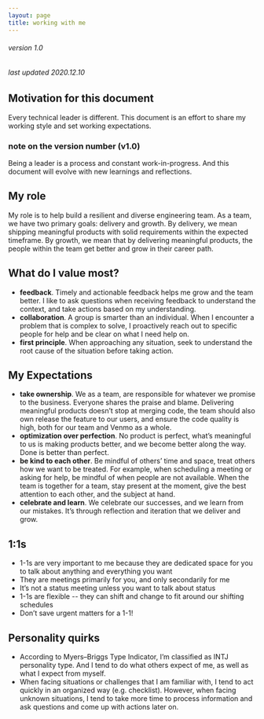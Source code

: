 ```yaml
---
layout: page
title: working with me
---
```


###### version 1.0
###### last updated 2020.12.10

## Motivation for this document
Every technical leader is different. This document is an effort to share my working style and set working expectations.

### note on the version number (v1.0)
Being a leader is a process and constant work-in-progress. And this document will evolve with new learnings and reflections.

## My role
My role is to help build a resilient and diverse engineering team. As a team, we have two primary goals: delivery and growth. By delivery, we mean shipping meaningful products with solid requirements within the expected timeframe. By growth, we mean that by delivering meaningful products, the people within the team get better and grow in their career path.

## What do I value most?
* **feedback**. Timely and actionable feedback helps me grow and the team better. I like to ask questions when receiving feedback to understand the context, and take actions based on my understanding.
* **collaboration**. A group is smarter than an individual. When I encounter a problem that is complex to solve, I proactively reach out to specific people for help and be clear on what I need help on.
* **first principle**. When approaching any situation, seek to understand the root cause of the situation before taking action.


## My Expectations
* **take ownership**. We as a team, are responsible for whatever we promise to the business. Everyone shares the praise and blame. Delivering meaningful products doesn’t stop at merging code, the team should also own release the feature to our users, and ensure the code quality is high, both for our team and Venmo as a whole.
* **optimization over perfection**. No product is perfect, what’s meaningful to us is making products better, and we become better along the way. Done is better than perfect.
* **be kind to each other**. Be mindful of others’ time and space, treat others how we want to be treated. For example, when scheduling a meeting or asking for help, be mindful of when people are not available. When the team is together for a team, stay present at the moment, give the best attention to each other, and the subject at hand.
* **celebrate and learn**. We celebrate our successes, and we learn from our mistakes. It’s through reflection and iteration that we deliver and grow. 

## 1:1s
* 1-1s are very important to me because they are dedicated space for you to talk about anything and everything you want
* They are meetings primarily for you, and only secondarily for me
* It’s not a status meeting unless you want to talk about status
* 1-1s are flexible -- they can shift and change to fit around our shifting schedules
* Don’t save urgent matters for a 1-1!

## Personality quirks
* According to Myers–Briggs Type Indicator, I’m classified as INTJ personality type. And I tend to do what others expect of me, as well as what I expect from myself.
* When facing situations or challenges that I am familiar with, I tend  to act quickly in an organized way (e.g. checklist). However, when facing unknown situations, I tend to take more time to process information and ask questions and come up with actions later on.
